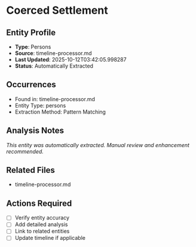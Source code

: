 # Coerced Settlement

## Entity Profile
- **Type**: Persons
- **Source**: timeline-processor.md
- **Last Updated**: 2025-10-12T03:42:05.998287
- **Status**: Automatically Extracted

## Occurrences
- Found in: timeline-processor.md
- Entity Type: persons
- Extraction Method: Pattern Matching

## Analysis Notes
*This entity was automatically extracted. Manual review and enhancement recommended.*

## Related Files
- timeline-processor.md

## Actions Required
- [ ] Verify entity accuracy
- [ ] Add detailed analysis
- [ ] Link to related entities
- [ ] Update timeline if applicable
